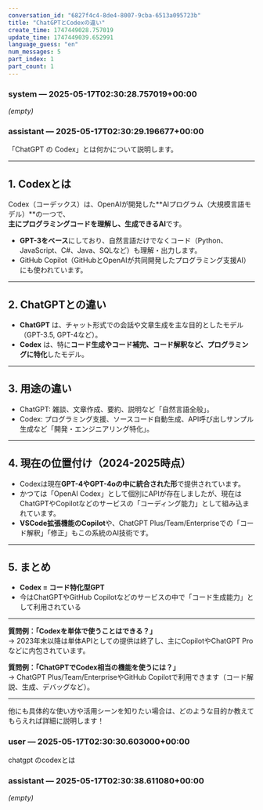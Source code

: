```yaml
---
conversation_id: "6827f4c4-8de4-8007-9cba-6513a095723b"
title: "ChatGPTとCodexの違い"
create_time: 1747449028.757019
update_time: 1747449039.652991
language_guess: "en"
num_messages: 5
part_index: 1
part_count: 1
---
```


### system — 2025-05-17T02:30:28.757019+00:00

_(empty)_

### assistant — 2025-05-17T02:30:29.196677+00:00

「ChatGPT の Codex」とは何かについて説明します。

---

## 1. **Codexとは**

Codex（コーデックス）は、OpenAIが開発した**AIプログラム（大規模言語モデル）**の一つで、  
**主にプログラミングコードを理解し、生成できるAI**です。

- **GPT-3をベース**にしており、自然言語だけでなくコード（Python、JavaScript、C#、Java、SQLなど）も理解・出力します。
- GitHub Copilot（GitHubとOpenAIが共同開発したプログラミング支援AI）にも使われています。

---

## 2. **ChatGPTとの違い**

- **ChatGPT** は、チャット形式での会話や文章生成を主な目的としたモデル（GPT-3.5, GPT-4など）。
- **Codex** は、特に**コード生成やコード補完、コード解釈など、プログラミングに特化**したモデル。

---

## 3. **用途の違い**

- ChatGPT: 雑談、文章作成、要約、説明など「自然言語全般」。
- Codex: プログラミング支援、ソースコード自動生成、API呼び出しサンプル生成など「開発・エンジニアリング特化」。

---

## 4. **現在の位置付け（2024-2025時点）**

- Codexは現在**GPT-4やGPT-4oの中に統合された形**で提供されています。
- かつては「OpenAI Codex」として個別にAPIが存在しましたが、現在はChatGPTやCopilotなどのサービスの「コーディング能力」として組み込まれています。
- **VSCode拡張機能のCopilot**や、ChatGPT Plus/Team/Enterpriseでの「コード解釈」「修正」もこの系統のAI技術です。

---

## 5. **まとめ**

- **Codex = コード特化型GPT**
- 今はChatGPTやGitHub Copilotなどのサービスの中で「コード生成能力」として利用されている

---

**質問例：「Codexを単体で使うことはできる？」**  
→ 2023年末以降は単体APIとしての提供は終了し、主にCopilotやChatGPT Proなどに内包されています。

**質問例：「ChatGPTでCodex相当の機能を使うには？」**  
→ ChatGPT Plus/Team/EnterpriseやGitHub Copilotで利用できます（コード解説、生成、デバッグなど）。

---

他にも具体的な使い方や活用シーンを知りたい場合は、どのような目的か教えてもらえれば詳細に説明します！

### user — 2025-05-17T02:30:30.603000+00:00

chatgpt のcodexとは

### assistant — 2025-05-17T02:30:38.611080+00:00

_(empty)_
